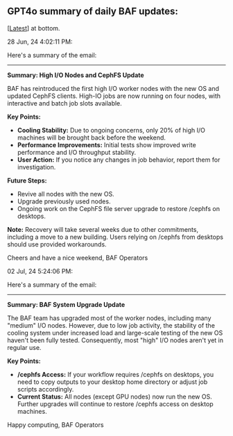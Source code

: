 ## GPT4o summary of daily BAF updates:

[[Latest](https://sagnikrg.github.io/BAF-Updates/#latest)] at bottom.



28 Jun, 24 4:02:11 PM:

Here's a summary of the email:

---

**Summary: High I/O Nodes and CephFS Update**

BAF has reintroduced the first high I/O worker nodes with the new OS and updated CephFS clients. High-IO jobs are now running on four nodes, with interactive and batch job slots available.

**Key Points:**
- **Cooling Stability:** Due to ongoing concerns, only 20% of high I/O machines will be brought back before the weekend.
- **Performance Improvements:** Initial tests show improved write performance and I/O throughput stability.
- **User Action:** If you notice any changes in job behavior, report them for investigation.

**Future Steps:**
- Revive all nodes with the new OS.
- Upgrade previously used nodes.
- Ongoing work on the CephFS file server upgrade to restore /cephfs on desktops.

**Note:** Recovery will take several weeks due to other commitments, including a move to a new building. Users relying on /cephfs from desktops should use provided workarounds.

Cheers and have a nice weekend,
BAF Operators


<a name="latest"></a>

02 Jul, 24 5:24:06 PM:

Here's a summary of the email:

---

**Summary: BAF System Upgrade Update**

The BAF team has upgraded most of the worker nodes, including many "medium" I/O nodes. However, due to low job activity, the stability of the cooling system under increased load and large-scale testing of the new OS haven't been fully tested. Consequently, most "high" I/O nodes aren't yet in regular use.

**Key Points:**
- **/cephfs Access:** If your workflow requires /cephfs on desktops, you need to copy outputs to your desktop home directory or adjust job scripts accordingly.
- **Current Status:** All nodes (except GPU nodes) now run the new OS. Further upgrades will continue to restore /cephfs access on desktop machines.

Happy computing,
BAF Operators

